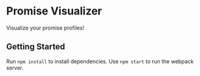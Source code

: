 # Promise Visualizer

Visualize your promise profiles!

## Getting Started
Run `npm install` to install dependencies. Use `npm start` to run the webpack server.

